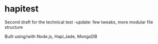 # hapitest

Second draft for the technical test
-update: few tweaks, more modular file structure

Built using/with Node.js, Hapi,Jade, MongoDB
